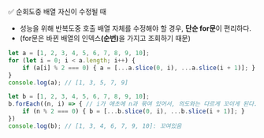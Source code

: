✅ 순회도중 배열 자신이 수정될 때
* 성능을 위해 반복도중 호출 배열 자체를 수정해야 할 경우, <b>단순 for문</b>이 편리하다.
* (for문은 바뀐 배열의 인덱스<b>(순번)</b>을 가지고 조회하기 때문)
```javascript
let a = [1, 2, 3, 4, 5, 6, 7, 8, 9, 10];
for (let i = 0; i < a.length; i++) {
    if (a[i] % 2 === 0) { a = [...a.slice(0, i), ...a.slice(i + 1)]; }
}
console.log(a); // [1, 3, 5, 7, 9]

let b = [1, 2, 3, 4, 5, 6, 7, 8, 9, 10];
b.forEach((n, i) => { // i가 애초에 n과 묶여 있어서, 의도와는 다르게 꼬이게 된다.
    if (n % 2 === 0) { b = [...b.slice(0, i), ...b.slice(i + 1)]; }
})
console.log(b); // [1, 3, 4, 6, 7, 9, 10]: 꼬여있음
```